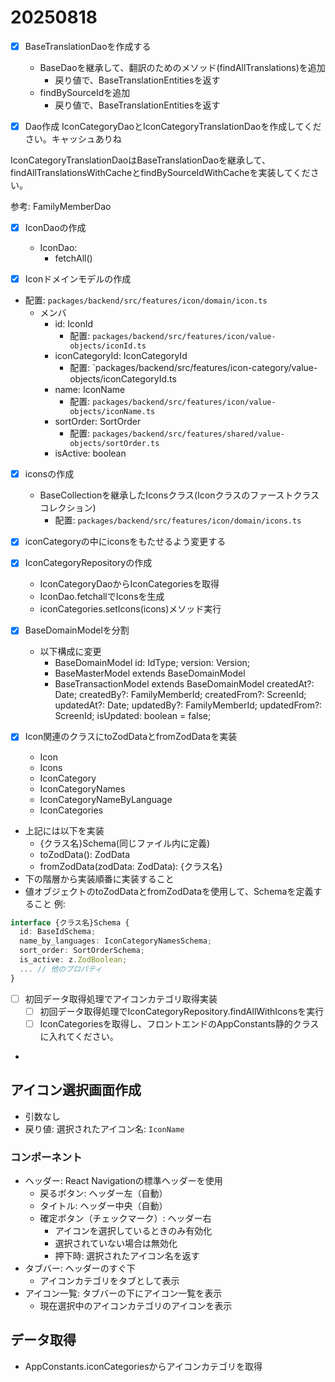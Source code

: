 # 20250818

- [x] BaseTranslationDaoを作成する
  - BaseDaoを継承して、翻訳のためのメソッド(findAllTranslations)を追加
    - 戻り値で、BaseTranslationEntitiesを返す
  - findBySourceIdを追加
    - 戻り値で、BaseTranslationEntitiesを返す

- [x] Dao作成
IconCategoryDaoとIconCategoryTranslationDaoを作成してください。キャッシュありね

IconCategoryTranslationDaoはBaseTranslationDaoを継承して、findAllTranslationsWithCacheとfindBySourceIdWithCacheを実装してください。

参考: FamilyMemberDao

- [x] IconDaoの作成
  - IconDao:
    - fetchAll()

- [x] Iconドメインモデルの作成
- 配置: `packages/backend/src/features/icon/domain/icon.ts`
  - メンバ
    - id: IconId
      - 配置: `packages/backend/src/features/icon/value-objects/iconId.ts`
    - iconCategoryId: IconCategoryId
      - 配置: `packages/backend/src/features/icon-category/value-objects/iconCategoryId.ts
    - name: IconName
      - 配置: `packages/backend/src/features/icon/value-objects/iconName.ts`
    - sortOrder: SortOrder
      - 配置: `packages/backend/src/features/shared/value-objects/sortOrder.ts`
    - isActive: boolean

- [x] iconsの作成
  - BaseCollectionを継承したIconsクラス(Iconクラスのファーストクラスコレクション)
    - 配置: `packages/backend/src/features/icon/domain/icons.ts`

- [x] iconCategoryの中にiconsをもたせるよう変更する

- [x] IconCategoryRepositoryの作成
  - IconCategoryDaoからIconCategoriesを取得
  - IconDao.fetchallでIconsを生成
  - iconCategories.setIcons(icons)メソッド実行


- [x] BaseDomainModelを分割
  - 以下構成に変更
    - BaseDomainModel
      id: IdType;
      version: Version;
    - BaseMasterModel extends BaseDomainModel
    - BaseTransactionModel extends BaseDomainModel
      createdAt?: Date;
      createdBy?: FamilyMemberId;
      createdFrom?: ScreenId;
      updatedAt?: Date;
      updatedBy?: FamilyMemberId;
      updatedFrom?: ScreenId;
      isUpdated: boolean = false;

- [x] Icon関連のクラスにtoZodDataとfromZodDataを実装
  - Icon
  - Icons
  - IconCategory
  - IconCategoryNames
  - IconCategoryNameByLanguage
  - IconCategories
- 上記には以下を実装
  - {クラス名}Schema(同じファイル内に定義)
  - toZodData(): ZodData
  - fromZodData(zodData: ZodData): {クラス名}
- 下の階層から実装順番に実装すること
- 値オブジェクトのtoZodDataとfromZodDataを使用して、Schemaを定義すること
例: 
```typescript
interface {クラス名}Schema {
  id: BaseIdSchema;
  name_by_languages: IconCategoryNamesSchema;
  sort_order: SortOrderSchema;
  is_active: z.ZodBoolean;
  ... // 他のプロパティ
}
```



- [ ] 初回データ取得処理でアイコンカテゴリ取得実装
  - [ ] 初回データ取得処理でIconCategoryRepository.findAllWithIconsを実行
  - [ ] IconCategoriesを取得し、フロントエンドのAppConstants静的クラスに入れてください。
- 


## アイコン選択画面作成
- 引数なし
- 戻り値: 選択されたアイコン名: `IconName`

### コンポーネント
- ヘッダー: React Navigationの標準ヘッダーを使用
  - 戻るボタン: ヘッダー左（自動）
  - タイトル: ヘッダー中央（自動）
  - 確定ボタン（チェックマーク）: ヘッダー右
    - アイコンを選択しているときのみ有効化
    - 選択されていない場合は無効化
    - 押下時: 選択されたアイコン名を返す
- タブバー: ヘッダーのすぐ下
  - アイコンカテゴリをタブとして表示
- アイコン一覧: タブバーの下にアイコン一覧を表示
  - 現在選択中のアイコンカテゴリのアイコンを表示

## データ取得
- AppConstants.iconCategoriesからアイコンカテゴリを取得
